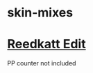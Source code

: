 # skin-mixes

# [Reedkatt Edit](https://cdn.discordapp.com/attachments/947313153149116416/947315125864529950/reedkatt_edit.osk)
PP counter not included
[](https://imgur.com/a/6VgYJfX)
